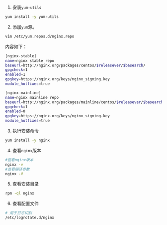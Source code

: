 1. 安装`yum-utils`
```bash
yum install -y yum-utils
```

2. 添加`yum`源。

```bash
vim /etc/yum.repos.d/nginx.repo
```

内容如下：

```bash
[nginx-stable]
name=nginx stable repo
baseurl=http://nginx.org/packages/centos/$releasever/$basearch/
gpgcheck=1
enabled=1
gpgkey=https://nginx.org/keys/nginx_signing.key
module_hotfixes=true

[nginx-mainline]
name=nginx mainline repo
baseurl=http://nginx.org/packages/mainline/centos/$releasever/$basearch/
gpgcheck=1
enabled=0
gpgkey=https://nginx.org/keys/nginx_signing.key
module_hotfixes=true
```
3. 执行安装命令
```bash
yum install -y nginx
```
4. 查看`nginx`版本
```bash
#查看nginx版本
nginx -v
#查看编译参数
nginx -V
```
5. 查看安装目录
```bash
rpm -ql nginx
```
6. 查看配置文件
```bash
# 用于日志切割
/etc/logrotate.d/nginx
```
